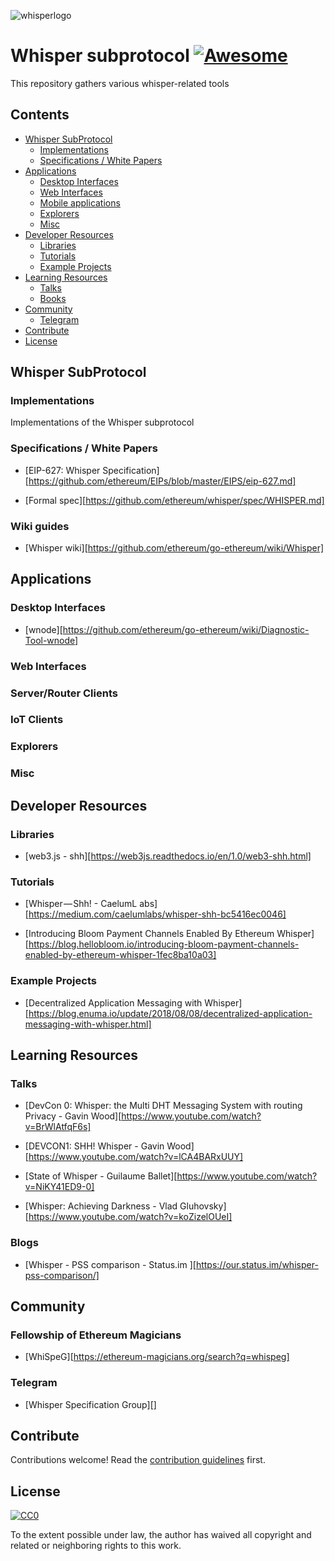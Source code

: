 ![whisperlogo][logo]
# Whisper subprotocol [![Awesome](https://cdn.rawgit.com/sindresorhus/awesome/d7305f38d29fed78fa85652e3a63e154dd8e8829/media/badge.svg)](https://github.com/sindresorhus/awesome)

This repository gathers various whisper-related tools

## Contents

- [Whisper SubProtocol](#whisper-subprotocol)
  - [Implementations](#implementations)
  - [Specifications / White Papers](#specifications--white-papers)
- [Applications](#applications)
  - [Desktop Interfaces](#desktop-interfaces)
  - [Web Interfaces](#web-interfaces)
  - [Mobile applications](#mobile-applications)
  - [Explorers](#explorers)
  - [Misc](#misc)
- [Developer Resources](#developer-resources)
  - [Libraries](#libraries)
  - [Tutorials](#tutorials)
  - [Example Projects](#example-projects)
- [Learning Resources](#learning-resources)
  - [Talks](#talks)
  - [Books](#books)
- [Community](#community)
  - [Telegram](#telegram)
- [Contribute](#contribute)
- [License](#license)


## Whisper SubProtocol

### Implementations

Implementations of the Whisper subprotocol

### Specifications / White Papers

- [EIP-627: Whisper Specification][https://github.com/ethereum/EIPs/blob/master/EIPS/eip-627.md]

- [Formal spec][https://github.com/ethereum/whisper/spec/WHISPER.md]

### Wiki guides

- [Whisper wiki][https://github.com/ethereum/go-ethereum/wiki/Whisper]

## Applications

### Desktop Interfaces

- [wnode][https://github.com/ethereum/go-ethereum/wiki/Diagnostic-Tool-wnode]

### Web Interfaces

### Server/Router Clients

### IoT Clients

### Explorers

### Misc

## Developer Resources

### Libraries

- [web3.js - shh][https://web3js.readthedocs.io/en/1.0/web3-shh.html]

### Tutorials

- [Whisper — Shh! - CaelumL abs][https://medium.com/caelumlabs/whisper-shh-bc5416ec0046]

- [Introducing Bloom Payment Channels Enabled By Ethereum Whisper][https://blog.hellobloom.io/introducing-bloom-payment-channels-enabled-by-ethereum-whisper-1fec8ba10a03]

### Example Projects

- [Decentralized Application Messaging with Whisper][https://blog.enuma.io/update/2018/08/08/decentralized-application-messaging-with-whisper.html]

## Learning Resources

### Talks

- [DevCon 0: Whisper: the Multi DHT Messaging System with routing Privacy  - Gavin Wood][https://www.youtube.com/watch?v=BrWlAtfqF6s]

- [DEVCON1: SHH! Whisper - Gavin Wood][https://www.youtube.com/watch?v=lCA4BARxUUY]

- [State of Whisper - Guilaume Ballet][https://www.youtube.com/watch?v=NiKY41ED9-0]

- [Whisper: Achieving Darkness - Vlad Gluhovsky][https://www.youtube.com/watch?v=koZizelOUeI]

### Blogs

- [Whisper - PSS comparison - Status.im ][https://our.status.im/whisper-pss-comparison/]

## Community

### Fellowship of Ethereum Magicians

- [WhiSpeG][https://ethereum-magicians.org/search?q=whispeg]

### Telegram

- [Whisper Specification Group][]

## Contribute

Contributions welcome! Read the [contribution guidelines](contributing.md) first.

## License

[![CC0](http://mirrors.creativecommons.org/presskit/buttons/88x31/svg/cc-zero.svg)](http://creativecommons.org/publicdomain/zero/1.0)

To the extent possible under law, the author has waived all copyright and
related or neighboring rights to this work.


[logo]:https://github.com/burnscapital/whisper/lib/logo.jpg
